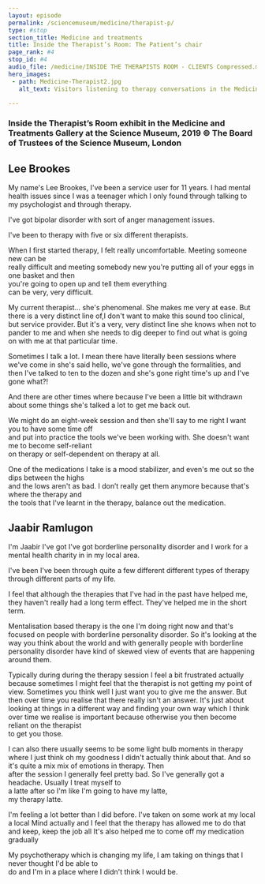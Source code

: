 ```yaml
---
layout: episode
permalink: /sciencemuseum/medicine/therapist-p/
type: #stop
section_title: Medicine and treatments
title: Inside the Therapist’s Room: The Patient’s chair
page_rank: #4
stop_id: #4
audio_file: /medicine/INSIDE THE THERAPISTS ROOM - CLIENTS Compressed.mp3
hero_images:
 - path: Medicine-Therapist2.jpg
   alt_text: Visitors listening to therapy conversations in the Medicine Galleries at the Science Museum. Image © The Board of Trustees of the Science Museum, London

---
```


### Inside the Therapist’s Room exhibit in the Medicine and Treatments Gallery at the Science Museum, 2019 © The Board of Trustees of the Science Museum, London

## Lee Brookes

My name's Lee Brookes, I've been a service user for 11 years.
I had mental health issues since I was a teenager which I only found
through talking to my psychologist and through therapy.  

I've got bipolar disorder with sort of anger management issues.  

I've been to therapy with five or six different therapists.  

When I first started therapy, I felt really uncomfortable. Meeting someone new can be  
really difficult and meeting somebody new you're putting all of your eggs in one basket and then  
you're going to open up and tell them everything  
can be very, very difficult.  

My current therapist… she's phenomenal. She makes me very at ease.
But there is a very distinct line of,I don't want to make this sound too clinical,
but service provider. But it's a very, very distinct line she knows
when not to pander to me and when she needs to dig deeper to find out
what is going on with me at that particular time.  

Sometimes I talk a lot. I mean there have literally been sessions where
we've come in she's said hello, we've gone through the formalities,
and then I've talked to ten to the dozen and she's gone right time's up and I've gone what?!  

And there are other times where because I've been a little bit withdrawn
about some things she's talked a lot to get me back out.

We might do an eight-week session and then she'll say to me right I want you to have some time off  
and put into practice the tools we've been working with. She doesn't want me to become self-reliant  
on therapy or self-dependent on therapy at all.

One of the medications I take is a mood stabilizer, and even's me out so the dips between the highs  
and the lows aren't as bad. I don’t really get them anymore because that's where the therapy and  
the tools that I've learnt in the therapy, balance out the medication.   

## Jaabir Ramlugon

I'm Jaabir I've got I've got borderline personality disorder and I work for a mental health charity in in my local area.  

I've been I've been through quite a few different different types of therapy through different parts of my life.   

I feel that although the therapies that I've had in the past have helped me, they haven't really had a long term effect. They've helped me in the short term.

Mentalisation based therapy is the one I'm doing right now and that's focused on people with borderline personality disorder. So it's looking at the way you think about the world and with generally people with borderline personality disorder have kind of skewed view of events that are happening around them.

Typically during during the therapy session I feel a bit frustrated actually because sometimes I might feel that the therapist is not getting my point of view. Sometimes you think well I just want you to give me the answer. But then over time you realise that there really isn't an answer. It's just about looking at things in a different way and finding your own way which I think over time we realise is important because otherwise you then become reliant on the therapist  
to get you those.  

I can also there usually seems to be some light bulb moments in therapy where I just think oh my goodness I didn't actually think about that. And so  
it's quite a mix mix of emotions in therapy. Then  
after the session I generally feel pretty bad. So I've generally got a headache. Usually I treat myself to  
a latte after so I'm like I'm going to have my latte,  
my therapy latte.  

I'm feeling a lot better than I did before. I've taken on some work at my local a local Mind actually and I feel that the therapy has allowed me to do that and keep, keep the job all It's also helped me to come off my medication gradually  

My psychotherapy which is changing my life, I am taking on things that I never thought I'd be able to  
do and I'm in a place where I didn't think I would be.  
